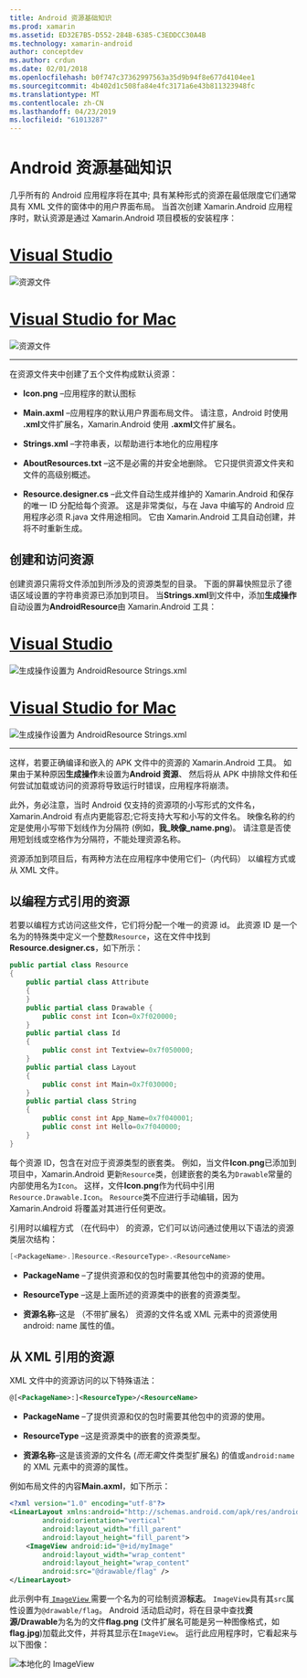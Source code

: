 ```yaml
---
title: Android 资源基础知识
ms.prod: xamarin
ms.assetid: ED32E7B5-D552-284B-6385-C3EDDCC30A4B
ms.technology: xamarin-android
author: conceptdev
ms.author: crdun
ms.date: 02/01/2018
ms.openlocfilehash: b0f747c37362997563a35d9b94f8e677d4104ee1
ms.sourcegitcommit: 4b402d1c508fa84e4fc3171a6e43b811323948fc
ms.translationtype: MT
ms.contentlocale: zh-CN
ms.lasthandoff: 04/23/2019
ms.locfileid: "61013287"
---
```

# <a name="android-resource-basics"></a>Android 资源基础知识

几乎所有的 Android 应用程序将在其中; 具有某种形式的资源在最低限度它们通常具有 XML 文件的窗体中的用户界面布局。 当首次创建 Xamarin.Android 应用程序时，默认资源是通过 Xamarin.Android 项目模板的安装程序：

# <a name="visual-studiotabwindows"></a>[Visual Studio](#tab/windows)

![资源文件](android-resource-basics-images/01-resource-files-vs.png)
 
# <a name="visual-studio-for-mactabmacos"></a>[Visual Studio for Mac](#tab/macos)

![资源文件](android-resource-basics-images/01-resource-files-xs.png)
 
-----

在资源文件夹中创建了五个文件构成默认资源：

-  **Icon.png** &ndash;应用程序的默认图标

-  **Main.axml** &ndash;应用程序的默认用户界面布局文件。 请注意，Android 时使用 **.xml**文件扩展名，Xamarin.Android 使用 **.axml**文件扩展名。

-  **Strings.xml** &ndash;字符串表，以帮助进行本地化的应用程序

-  **AboutResources.txt** &ndash;这不是必需的并安全地删除。 它只提供资源文件夹和文件的高级别概述。

-  **Resource.designer.cs** &ndash;此文件自动生成并维护的 Xamarin.Android 和保存的唯一 ID 分配给每个资源。 这是非常类似，与在 Java 中编写的 Android 应用程序必须 R.java 文件用途相同。 它由 Xamarin.Android 工具自动创建，并将不时重新生成。


## <a name="creating-and-accessing-resources"></a>创建和访问资源

创建资源只需将文件添加到所涉及的资源类型的目录。 下面的屏幕快照显示了德语区域设置的字符串资源已添加到项目。 当**Strings.xml**到文件中，添加**生成操作**自动设置为**AndroidResource**由 Xamarin.Android 工具：

# <a name="visual-studiotabwindows"></a>[Visual Studio](#tab/windows)

![生成操作设置为 AndroidResource Strings.xml](android-resource-basics-images/02-build-action-vs.png)
 
# <a name="visual-studio-for-mactabmacos"></a>[Visual Studio for Mac](#tab/macos)

![生成操作设置为 AndroidResource Strings.xml](android-resource-basics-images/02-build-action-xs.png)
 
-----
 

这样，若要正确编译和嵌入的 APK 文件中的资源的 Xamarin.Android 工具。 如果由于某种原因**生成操作**未设置为**Android 资源**、 然后将从 APK 中排除文件和任何尝试加载或访问的资源将导致运行时错误，应用程序将崩溃。

此外，务必注意，当时 Android 仅支持的资源项的小写形式的文件名，Xamarin.Android 有点内更能容忍;它将支持大写和小写的文件名。 映像名称的约定是使用小写带下划线作为分隔符 (例如，**我\_映像\_name.png**)。 请注意是否使用短划线或空格作为分隔符，不能处理资源名称。

资源添加到项目后，有两种方法在应用程序中使用它们&ndash;（内代码） 以编程方式或从 XML 文件。


## <a name="referencing-resources-programmatically"></a>以编程方式引用的资源

若要以编程方式访问这些文件，它们将分配一个唯一的资源 id。 此资源 ID 是一个名为的特殊类中定义一个整数`Resource`，这在文件中找到**Resource.designer.cs**，如下所示：

```csharp
public partial class Resource
{
    public partial class Attribute
    {
    }
    public partial class Drawable {
        public const int Icon=0x7f020000;
    }
    public partial class Id
    {
        public const int Textview=0x7f050000;
    }
    public partial class Layout
    {
        public const int Main=0x7f030000;
    }
    public partial class String
    {
        public const int App_Name=0x7f040001;
        public const int Hello=0x7f040000;
    }
}
```

每个资源 ID，包含在对应于资源类型的嵌套类。 例如，当文件**Icon.png**已添加到项目中，Xamarin.Android 更新`Resource`类，创建嵌套的类名为`Drawable`常量的内部使用名为`Icon`。
这样，文件**Icon.png**作为代码中引用`Resource.Drawable.Icon`。 `Resource`类不应进行手动编辑，因为 Xamarin.Android 将覆盖对其进行任何更改。

引用时以编程方式 （在代码中） 的资源，它们可以访问通过使用以下语法的资源类层次结构：

```csharp
[<PackageName>.]Resource.<ResourceType>.<ResourceName>
```

-  **PackageName** &ndash;了提供资源和仅的包时需要其他包中的资源的使用。

-  **ResourceType** &ndash;这是上面所述的资源类中的嵌套的资源类型。

-  **资源名称**&ndash;这是 （不带扩展名） 资源的文件名或 XML 元素中的资源使用 android: name 属性的值。


## <a name="referencing-resources-from-xml"></a>从 XML 引用的资源

XML 文件中的资源访问的以下特殊语法：

```xml
@[<PackageName>:]<ResourceType>/<ResourceName>
```

-  **PackageName** &ndash;了提供资源和仅的包时需要其他包中的资源的使用。

-  **ResourceType** &ndash;这是资源类中的嵌套的资源类型。

-  **资源名称**&ndash;这是该资源的文件名 (*而无需*文件类型扩展名) 的值或`android:name`的 XML 元素中的资源的属性。

例如布局文件的内容**Main.axml**，如下所示：

```xml
<?xml version="1.0" encoding="utf-8"?>
<LinearLayout xmlns:android="http://schemas.android.com/apk/res/android"
        android:orientation="vertical"
        android:layout_width="fill_parent"
        android:layout_height="fill_parent">
    <ImageView android:id="@+id/myImage"
        android:layout_width="wrap_content"
        android:layout_height="wrap_content"
        android:src="@drawable/flag" />
</LinearLayout>
```

此示例中有[ `ImageView` ](https://github.com/xamarin/recipes/tree/master/Recipes/android/controls/imageview)需要一个名为的可绘制资源**标志**。 `ImageView`具有其`src`属性设置为`@drawable/flag`。 Android 活动启动时，将在目录中查找**资源/Drawable**为名为的文件**flag.png** (文件扩展名可能是另一种图像格式，如**flag.jpg**)加载此文件，并将其显示在`ImageView`。
运行此应用程序时，它看起来与以下图像：

![本地化的 ImageView](android-resource-basics-images/03-localized-screenshot.png)
